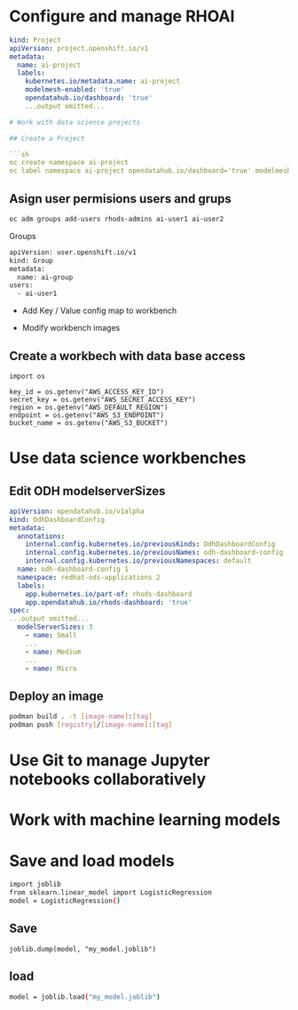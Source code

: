 # Configure and manage RHOAI

```ia-namespace.yaml
kind: Project                             
apiVersion: project.openshift.io/v1
metadata:
  name: ai-project                    
  labels:
    kubernetes.io/metadata.name: ai-project
    modelmesh-enabled: 'true'
    opendatahub.io/dashboard: 'true'     
    ...output omitted...

# Work with data science projects

## Create a Project

```sh
oc create namespace ai-project
oc label namespace ai-project opendatahub.io/dashboard='true' modelmesh-enabled='true'
```

## Asign user permisions users and grups

```sh
oc adm groups add-users rhods-admins ai-user1 ai-user2
```

Groups

```sh
apiVersion: user.openshift.io/v1
kind: Group
metadata:
  name: ai-group
users:
  - ai-user1
```

- Add Key / Value config map to workbench

- Modify workbench images

## Create a workbech with data base access

```jupiter
import os

key_id = os.getenv("AWS_ACCESS_KEY_ID")
secret_key = os.getenv("AWS_SECRET_ACCESS_KEY")
region = os.getenv("AWS_DEFAULT_REGION")
endpoint = os.getenv("AWS_S3_ENDPOINT")
bucket_name = os.getenv("AWS_S3_BUCKET")
```

# Use data science workbenches

## Edit ODH modelserverSizes

```OdhDashboardConfig.yaml
apiVersion: opendatahub.io/v1alpha
kind: OdhDashboardConfig
metadata:
  annotations:
    internal.config.kubernetes.io/previousKinds: OdhDashboardConfig
    internal.config.kubernetes.io/previousNames: odh-dashboard-config
    internal.config.kubernetes.io/previousNamespaces: default
  name: odh-dashboard-config 1
  namespace: redhat-ods-applications 2
  labels:
    app.kubernetes.io/part-of: rhods-dashboard
    app.opendatahub.io/rhods-dashboard: 'true'
spec:
...output omitted...
  modelServerSizes: 3
    - name: Small
    ...
    - name: Medium
    ...
    - name: Micro
```

## Deploy an image

```sh
podman build . -t [image-name]:[tag]
podman push [registry]/[image-name]:[tag]
```

# Use Git to manage Jupyter notebooks collaboratively

# Work with machine learning models

# Save and load models

```sh
import joblib
from sklearn.linear_model import LogisticRegression
model = LogisticRegression()
```

## Save

```output
joblib.dump(model, "my_model.joblib")
```
## load

```sh
model = joblib.load("my_model.joblib")
```
